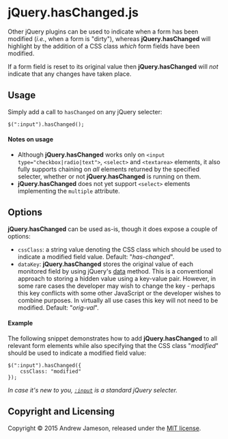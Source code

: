 # jQuery.hasChanged.js
Other jQuery plugins can be used to indicate when a form has been modified (*i.e.*, when a form is "dirty"), whereas **jQuery.hasChanged** will highlight by the addition of a CSS class *which* form fields have been modified.  

If a form field is reset to its original value then **jQuery.hasChanged** will *not* indicate that any changes have taken place.

## Usage
Simply add a call to `hasChanged` on any jQuery selecter:

```
$(":input").hasChanged();
```

#### Notes on usage
* Although **jQuery.hasChanged** works only on `<input type="checkbox|radio|text">`, `<select>` and `<textarea>` elements, it also fully supports chaining on *all* elements returned by the specified selecter, whether or not **jQuery.hasChanged** is running on them.
* **jQuery.hasChanged** does not yet support `<select>` elements implementing the `multiple` attribute.

## Options
**jQuery.hasChanged** can be used as-is, though it does expose a couple of options:
* `cssClass`: a string value denoting the CSS class which should be used to indicate a modified field value. Default: "*has-changed*".
* `dataKey`: **jQuery.hasChanged** stores the original value of each monitored field by using jQuery's [data](https://api.jquery.com/jquery.data/) method. This is a conventional approach to storing a hidden value using a key-value pair. However, in some rare cases the developer may wish to change the key - perhaps this key conflicts with some other JavaScript or the developer wishes to combine purposes. In virtually all use cases this key will not need to be modified. Default: "*orig-val*".

#### Example
The following snippet demonstrates how to add **jQuery.hasChanged** to all relevant form elements while also specifying that the CSS class "*modified*" should be used to indicate a modified field value:

```
$(":input").hasChanged({
	cssClass: "modified"
});
```

*In case it's new to you, [`:input`](https://api.jquery.com/input-selector/) is a standard jQuery selecter.*

## Copyright and Licensing
Copyright © 2015 Andrew Jameson, released under the [MIT license](https://raw.githubusercontent.com/awj100/jQuery.hasChanged.js/master/LICENSE).
